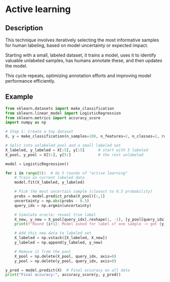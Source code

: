# Active learning

## Description

This technique involves iteratively selecting the most informative samples for human labeling, based on model uncertainty or expected impact.

Starting with a small, labeled dataset, it trains a model, uses it to identify valuable unlabeled samples, has humans annotate these, and then updates the model.

This cycle repeats, optimizing annotation efforts and improving model performance efficiently.

## Example

```python
from sklearn.datasets import make_classification
from sklearn.linear_model import LogisticRegression
from sklearn.metrics import accuracy_score
import numpy as np

# Step 1: Create a toy dataset
X, y = make_classification(n_samples=100, n_features=2, n_classes=2, random_state=42)

# Split into unlabeled pool and a small labeled set
X_labeled, y_labeled = X[:5], y[:5]      # start with 5 labeled
X_pool, y_pool = X[5:], y[5:]            # the rest unlabeled

model = LogisticRegression()

for i in range(5):  # do 5 rounds of "active learning"
    # Train on current labeled data
    model.fit(X_labeled, y_labeled)

    # Pick the most uncertain sample (closest to 0.5 probability)
    probs = model.predict_proba(X_pool)[:,1]
    uncertainty = np.abs(probs - 0.5)
    query_idx = np.argmin(uncertainty)

    # Simulate oracle: reveal true label
    X_new, y_new = X_pool[query_idx].reshape(1, -1), [y_pool[query_idx]]
    print(f"Round {i+1}: Model asked for label of one sample -> got {y_new[0]}")

    # Add this new data to labeled set
    X_labeled = np.vstack([X_labeled, X_new])
    y_labeled = np.append(y_labeled, y_new)

    # Remove it from the pool
    X_pool = np.delete(X_pool, query_idx, axis=0)
    y_pool = np.delete(y_pool, query_idx, axis=0)

y_pred = model.predict(X)  # Final accuracy on all data
print("Final accuracy:", accuracy_score(y, y_pred))
```
